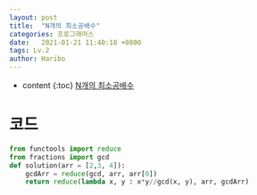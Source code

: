 ```yaml
---
layout: post
title:  "N개의 최소공배수"
categories: 프로그래머스
date:   2021-01-21 11:40:18 +0800
tags: Lv.2
author: Haribo
---
```


* content
{:toc}
[N개의 최소공배수](https://school.programmers.co.kr/learn/courses/30/lessons/12953)

# 코드

```python
from functools import reduce
from fractions import gcd
def solution(arr = [2,3, 4]):
    gcdArr = reduce(gcd, arr, arr[0])
    return reduce(lambda x, y : x*y//gcd(x, y), arr, gcdArr)
```


